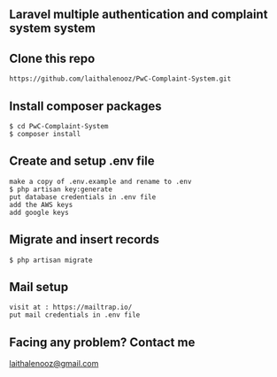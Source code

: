 ## Laravel multiple authentication and complaint system system

## Clone this repo
```
https://github.com/laithalenooz/PwC-Complaint-System.git
```

## Install composer packages
```
$ cd PwC-Complaint-System
$ composer install
```

## Create and setup .env file
```
make a copy of .env.example and rename to .env
$ php artisan key:generate
put database credentials in .env file
add the AWS keys
add google keys
```

## Migrate and insert records
```
$ php artisan migrate
```

## Mail setup 
```
visit at : https://mailtrap.io/
put mail credentials in .env file
```

## Facing any problem? Contact me

laithalenooz@gmail.com
